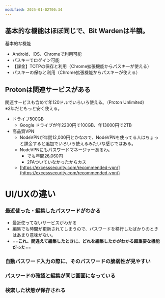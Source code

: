 ```yaml
---
modified: 2025-01-02T00:34
---
```

  

  

  

  

## 基本的な機能はほぼ同じで、Bit Wardenは半額。

基本的な機能

- Android、iOS、Chromeで利用可能
- パスキーでログイン可能
- 【課金】TOTPの保存と利用（Chrome拡張機能からパスキーが使える）
- パスキーの保存と利用（Chrome拡張機能からパスキーが使える）

  

  

## Protonは関連サービスがある

関連サービスも含めて年120ドルでいろいろ使える。（Proton Unlimited）  
※2年だともっと安く使える。  

- ドライブ500GB
    - Google ドライブが年2200円で100GB、年13000円で2TB
- 高品質VPN
    - NodeVPNが年間12,000円とかなので、NodeVPNを使ってる人はちょっと課金すると追加でいろいろ使えるみたいな感じではある。
    - NodeVPNにもパスワードマネージャーあるわ。
        - でも年間26,060円
        - 2FAついていなかったからカス
    - [https://excesssecurity.com/recommended-vpn/](https://excesssecurity.com/recommended-vpn/)

  

  

# UI/UXの違い

  

### 最近使った・編集したパスワードがわかる

- 最近使ってないサービスがわかる
- 編集でも時間が更新されてしまうので、パスワードを移行したばかりのときはあまり意味がない。
- ==**これ、間違えて編集したときに、どれを編集したかがわかる超重要な機能だった**==

  

  

### 自動パスワード入力の際に、そのパスワードの脆弱性が見やすい

  

### パスワードの確認と編集が同じ画面になっている

  

### 検索した状態が保存される